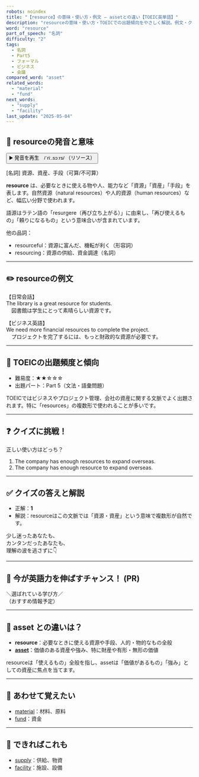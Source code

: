 ```yaml
---
robots: noindex
title: "【resource】の意味・使い方・例文 ― assetとの違い【TOEIC英単語】"
description: "resourceの意味・使い方・TOEICでの出題傾向をやさしく解説。例文・クイズ付きでassetとの違いもわかりやすく学べます。"
word: "resource"
part_of_speech: "名詞"
difficulty: "2"
tags:
  - 名詞
  - Part5
  - フォーマル
  - ビジネス
  - 会議
compared_word: "asset"
related_words:
  - "material"
  - "fund"
next_words:
  - "supply"
  - "facility"
last_update: "2025-05-04"
---
```


## 🔰 resourceの発音と意味

<button class="play-audio" onclick="playTTS('resource')">
  <span class="play-audio-main">
    ▶️ 発音を再生　/ˈriː.sɔːrs/
  </span>
  <span class="play-audio-sub">
    （リソース）
  </span>
</button>

[名詞] 資源、資産、手段（可算/不可算）

**resource** は、必要なときに使える物や人、能力など「資源」「資産」「手段」を表します。自然資源（natural resources）や人的資源（human resources）など、幅広い分野で使われます。

語源はラテン語の「resurgere（再び立ち上がる）」に由来し、「再び使えるもの」「頼りになるもの」という意味合いが含まれています。

他の品詞：  
- resourceful：資源に富んだ、機転が利く（形容詞）
- resourcing：資源の供給、資金調達（名詞）

---

## ✏️ resourceの例文

【日常会話】  
The library is a great resource for students.  
　図書館は学生にとって素晴らしい資源です。

【ビジネス英語】  
We need more financial resources to complete the project.  
　プロジェクトを完了するには、もっと財政的な資源が必要です。

---

## 🎯 TOEICの出題頻度と傾向

- 難易度：★★☆☆☆
- 出題パート：Part 5（文法・語彙問題）

TOEICではビジネスやプロジェクト管理、会社の資産に関する文脈でよく出題されます。特に「resources」の複数形で使われることが多いです。

---

## ❓ クイズに挑戦！

正しい使い方はどっち？

1. The company has enough resources to expand overseas.  
2. The company has enough resource to expand overseas.

---

## ✅ クイズの答えと解説

- 正解：**1**
- 解説：resourceはこの文脈では「資源・資産」という意味で複数形が自然です。

少し迷ったあなたも、  
カンタンだったあなたも、  
理解の波を逃さずに👇️

---

## 🚀 今が英語力を伸ばすチャンス！ (PR)

<div class="info-center">
＼選ばれている学び方／<br>  
（おすすめ情報予定）
</div>

---

## 🤔  asset との違いは？

- **resource**：必要なときに使える資源や手段、人的・物的なもの全般
- **[asset](/asset)**：価値のある資産や強み、特に財産や有形・無形の価値

resourceは「使えるもの」全般を指し、assetは「価値があるもの」「強み」としての資産に焦点を当てます。

---

## 🧩 あわせて覚えたい

- [material](/material)：材料、原料
- [fund](/fund)：資金

---

## 📖 できればこれも

- [supply](/supply)：供給、物資
- [facility](/facility)：施設、設備

<!-- cvid: aid14_bid31 -->
